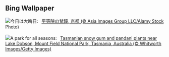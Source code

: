 ## Bing Wallpaper
![](https://www.bing.com/th?id=OHR.Omisoka2024_JA-JP6408751475_UHD.jpg&w=1000)今日は大晦日:&nbsp;&ensp;[平等院の梵鐘, 京都 (© Asia Images Group LLC/Alamy Stock Photo)](https://www.bing.com/th?id=OHR.Omisoka2024_JA-JP6408751475_UHD.jpg)
<br><br/>
![](https://www.bing.com/th?id=OHR.MountFieldNP_EN-GB1514220907_UHD.jpg&w=1000)A park for all seasons:&nbsp;&ensp;[Tasmanian snow gum and pandani plants near Lake Dobson, Mount Field National Park, Tasmania, Australia (© Whitworth Images/Getty Images)](https://www.bing.com/th?id=OHR.MountFieldNP_EN-GB1514220907_UHD.jpg)
<br><br/>

